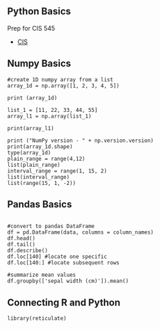 
## Python Basics

Prep for CIS 545
* [CIS](https://sites.google.com/seas.upenn.edu/cis545/home)


## Numpy Basics

```
#create 1D numpy array from a list
array_1d = np.array([1, 2, 3, 4, 5])

print (array_1d)

list_1 = [11, 22, 33, 44, 55]
array_l1 = np.array(list_1)

print(array_l1)

print ("NumPy version - " + np.version.version)
print(array_1d.shape)
type(array_1d)
plain_range = range(4,12)
list(plain_range)
interval_range = range(1, 15, 2)
list(interval_range)
list(range(15, 1, -2))

```

## Pandas Basics
```

#convert to pandas DataFrame
df = pd.DataFrame(data, columns = column_names)
df.head()
df.tail()
df.describe()
df.loc[140] #locate one specific
df.loc[140:] #locate subsequent rows

#summarize mean values
df.groupby(['sepal width (cm)']).mean()

```


## Connecting R and Python

```
library(reticulate)

```
